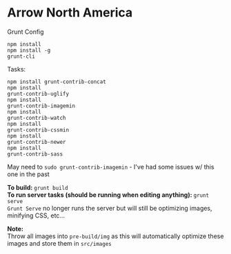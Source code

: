 # Arrow North America

Grunt Config


<code>npm install</code><br>
<code>npm install -g grunt-cli</code>

Tasks:

<code>npm install grunt-contrib-concat</code><br>
<code>npm install grunt-contrib-uglify</code><br>
<code>npm install grunt-contrib-imagemin</code><br>
<code>npm install grunt-contrib-watch</code><br>
<code>npm install grunt-contrib-cssmin</code><br>
<code>npm install grunt-contrib-newer</code><br>
<code>npm install grunt-contrib-sass</code><br>


May need to <code>sudo grunt-contrib-imagemin</code> - I've had some issues w/ this one in the past
<br>

<b>To build: </b> <code>grunt build</code><br>
<b>To run server tasks (should be running when editing anything): </b> <code>grunt serve</code>
<br>
<code>Grunt Serve</code> no longer runs the server but will still be optimizing images, minifying CSS, etc...


<b>Note:</b><br>
Throw all images into <code>pre-build/img</code> as this will automatically optimize these images and store them in <code>src/images</code>
